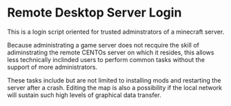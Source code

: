 Remote Desktop Server Login
===========================

This is a login script oriented for trusted adminstrators of a minecraft server.  

Because administrating a game server does not recquire the skill of adiminstrating the remote CENTOs server on which it resides, this allows less technically inclinded users to perform common tasks without the support of more administrators.

These tasks include but are not limited to installing mods and restarting the server after a crash.  Editing the map is also a possibility if the local network will sustain such high levels of graphical data transfer.
